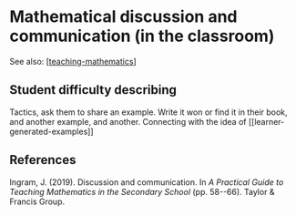 # Mathematical discussion and communication (in the classroom)

See also: [[teaching-mathematics]]

## Student difficulty describing

Tactics, ask them to share an example. Write it won or find it in their book, and another example, and another. Connecting with the idea of [[learner-generated-examples]]

## References

Ingram, J. (2019). Discussion and communication. In *A Practical Guide to Teaching Mathematics in the Secondary School* (pp. 58--66). Taylor & Francis Group.


[//begin]: # "Autogenerated link references for markdown compatibility"
[teaching-mathematics]: teaching-mathematics "Teaching Mathematics"
[//end]: # "Autogenerated link references"